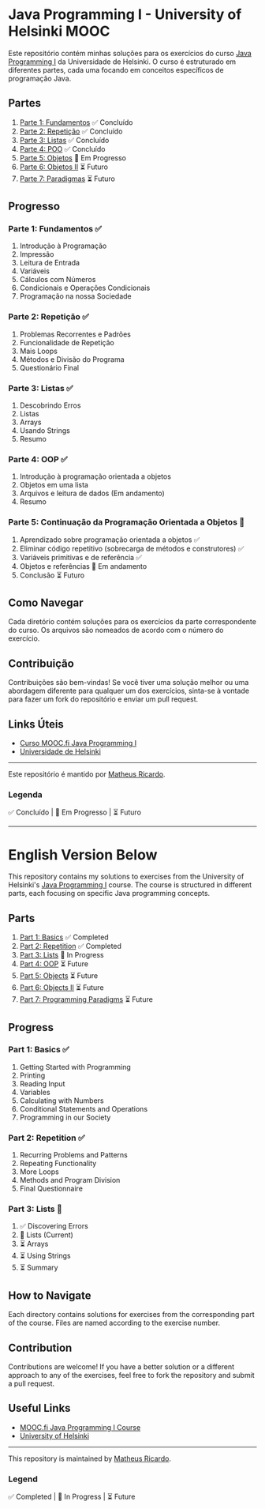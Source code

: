 # Java Programming I - University of Helsinki MOOC

Este repositório contém minhas soluções para os exercícios do curso [Java Programming I](https://java-programming.mooc.fi/) da Universidade de Helsinki. O curso é estruturado em diferentes partes, cada uma focando em conceitos específicos de programação Java.

## Partes
1. [Parte 1: Fundamentos](./Part_1) ✅ Concluído
2. [Parte 2: Repetição](./Part_2) ✅ Concluído
3. [Parte 3: Listas](./Part_3) ✅ Concluído
4. [Parte 4: POO](./Part_4) ✅ Concluído
5. [Parte 5: Objetos](./Part_5) 🚧 Em Progresso
6. [Parte 6: Objetos II](./Part_6) ⏳ Futuro
7. [Parte 7: Paradigmas](./Part_7) ⏳ Futuro

## Progresso

### Parte 1: Fundamentos ✅
1. Introdução à Programação
2. Impressão
3. Leitura de Entrada
4. Variáveis
5. Cálculos com Números
6. Condicionais e Operações Condicionais
7. Programação na nossa Sociedade

### Parte 2: Repetição ✅
1. Problemas Recorrentes e Padrões
2. Funcionalidade de Repetição
3. Mais Loops
4. Métodos e Divisão do Programa
5. Questionário Final

### Parte 3: Listas ✅
1. Descobrindo Erros
2. Listas
3. Arrays 
4. Usando Strings
5. Resumo

### Parte 4: OOP ✅
1.  Introdução à programação orientada a objetos 
2.  Objetos em uma lista
3.  Arquivos e leitura de dados (Em andamento)
4.  Resumo

### Parte 5: Continuação da Programação Orientada a Objetos 🚧 
1. Aprendizado sobre programação orientada a objetos ✅ 
2. Eliminar código repetitivo (sobrecarga de métodos e construtores) ✅
3. Variáveis primitivas e de referência ✅
4. Objetos e referências 🚧 Em andamento
5. Conclusão ⏳ Futuro

## Como Navegar
Cada diretório contém soluções para os exercícios da parte correspondente do curso. Os arquivos são nomeados de acordo com o número do exercício.

## Contribuição
Contribuições são bem-vindas! Se você tiver uma solução melhor ou uma abordagem diferente para qualquer um dos exercícios, sinta-se à vontade para fazer um fork do repositório e enviar um pull request.

## Links Úteis
- [Curso MOOC.fi Java Programming I](https://java-programming.mooc.fi/)
- [Universidade de Helsinki](https://www.helsinki.fi/en)

---
Este repositório é mantido por [Matheus Ricardo](https://github.com/matheussricardoo).

### Legenda
✅ Concluído | 🚧 Em Progresso | ⏳ Futuro

---

# English Version Below

This repository contains my solutions to exercises from the University of Helsinki's [Java Programming I](https://java-programming.mooc.fi/) course. The course is structured in different parts, each focusing on specific Java programming concepts.

## Parts
1. [Part 1: Basics](./Part_1) ✅ Completed
2. [Part 2: Repetition](./Part_2) ✅ Completed
3. [Part 3: Lists](./Part_3) 🚧 In Progress
4. [Part 4: OOP](./Part_4) ⏳ Future
5. [Part 5: Objects](./Part_5) ⏳ Future
6. [Part 6: Objects II](./Part_6) ⏳ Future
7. [Part 7: Programming Paradigms](./Part_7) ⏳ Future

## Progress

### Part 1: Basics ✅
1. Getting Started with Programming
2. Printing
3. Reading Input
4. Variables
5. Calculating with Numbers
6. Conditional Statements and Operations
7. Programming in our Society

### Part 2: Repetition ✅
1. Recurring Problems and Patterns
2. Repeating Functionality
3. More Loops
4. Methods and Program Division
5. Final Questionnaire

### Part 3: Lists 🚧
1. ✅ Discovering Errors
2. 🚧 Lists (Current)
3. ⏳ Arrays
4. ⏳ Using Strings
5. ⏳ Summary

## How to Navigate
Each directory contains solutions for exercises from the corresponding part of the course. Files are named according to the exercise number.

## Contribution
Contributions are welcome! If you have a better solution or a different approach to any of the exercises, feel free to fork the repository and submit a pull request.

## Useful Links
- [MOOC.fi Java Programming I Course](https://java-programming.mooc.fi/)
- [University of Helsinki](https://www.helsinki.fi/en)

---
This repository is maintained by [Matheus Ricardo](https://github.com/matheussricardoo).

### Legend
✅ Completed | 🚧 In Progress | ⏳ Future

